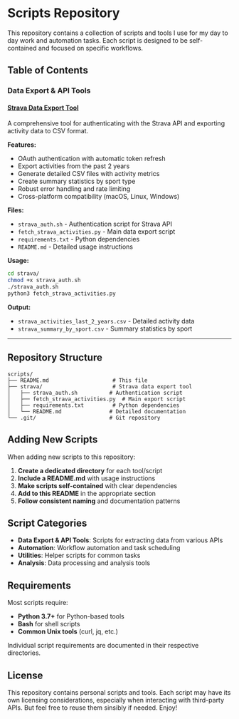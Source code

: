 # Scripts Repository

This repository contains a collection of scripts and tools I use for my day to day work and automation tasks. Each script is designed to be self-contained and focused on specific workflows.

## Table of Contents

### Data Export & API Tools

#### [Strava Data Export Tool](./strava/)
A comprehensive tool for authenticating with the Strava API and exporting activity data to CSV format.

**Features:**
- OAuth authentication with automatic token refresh
- Export activities from the past 2 years
- Generate detailed CSV files with activity metrics
- Create summary statistics by sport type
- Robust error handling and rate limiting
- Cross-platform compatibility (macOS, Linux, Windows)

**Files:**
- `strava_auth.sh` - Authentication script for Strava API
- `fetch_strava_activities.py` - Main data export script
- `requirements.txt` - Python dependencies
- `README.md` - Detailed usage instructions

**Usage:**
```bash
cd strava/
chmod +x strava_auth.sh
./strava_auth.sh
python3 fetch_strava_activities.py
```

**Output:**
- `strava_activities_last_2_years.csv` - Detailed activity data
- `strava_summary_by_sport.csv` - Summary statistics by sport

---

## Repository Structure

```
scripts/
├── README.md                    # This file
├── strava/                      # Strava data export tool
│   ├── strava_auth.sh          # Authentication script
│   ├── fetch_strava_activities.py  # Main export script
│   ├── requirements.txt         # Python dependencies
│   └── README.md               # Detailed documentation
└── .git/                       # Git repository
```

## Adding New Scripts

When adding new scripts to this repository:

1. **Create a dedicated directory** for each tool/script
2. **Include a README.md** with usage instructions
3. **Make scripts self-contained** with clear dependencies
4. **Add to this README** in the appropriate section
5. **Follow consistent naming** and documentation patterns

## Script Categories

- **Data Export & API Tools**: Scripts for extracting data from various APIs
- **Automation**: Workflow automation and task scheduling
- **Utilities**: Helper scripts for common tasks
- **Analysis**: Data processing and analysis tools

## Requirements

Most scripts require:
- **Python 3.7+** for Python-based tools
- **Bash** for shell scripts
- **Common Unix tools** (curl, jq, etc.)

Individual script requirements are documented in their respective directories.

## License

This repository contains personal scripts and tools. Each script may have its own licensing considerations, especially when interacting with third-party APIs. But feel free to reuse them sinsibly if needed. Enjoy!
